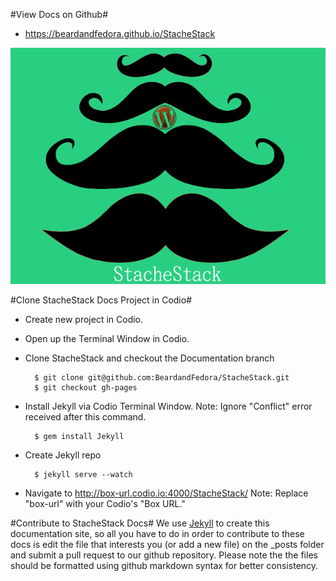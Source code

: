 #View Docs on Github#

* https://beardandfedora.github.io/StacheStack

![StacheStack](https://raw.githubusercontent.com/BeardandFedora/StacheStack/master/screenshot.png)


#Clone StacheStack Docs Project in Codio#

+ Create new project in Codio.
+ Open up the Terminal Window in Codio.
+ Clone StacheStack and checkout the Documentation branch

        $ git clone git@github.com:BeardandFedora/StacheStack.git
        $ git checkout gh-pages
        
+ Install Jekyll via Codio Terminal Window. Note: Ignore "Conflict" error received after this command.
        
        $ gem install Jekyll

+ Create Jekyll repo

        $ jekyll serve --watch

+ Navigate to http://box-url.codio.io:4000/StacheStack/ Note: Replace "box-url" with your Codio's "Box URL."

#Contribute to StacheStack Docs#
We use [Jekyll](http://jekyllrb.com/) to create this documentation site, so all you have to do in order to contribute to these docs is edit the file that interests you (or add a new file) on the _posts folder and submit a pull request to our github repository. Please note the the files should be formatted using github markdown syntax for better consistency.